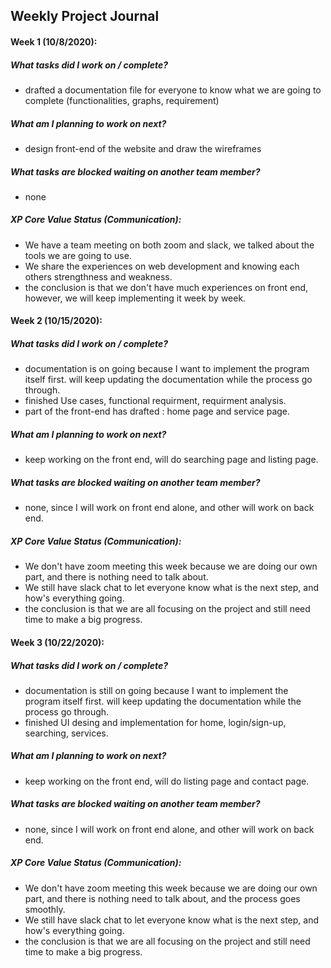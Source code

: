 ## Weekly Project Journal 

#### Week 1 (10/8/2020):

##### What tasks did I work on / complete?
- drafted a documentation file for everyone to know what we are going to complete (functionalities, graphs, requirement)  

##### What am I planning to work on next?
- design front-end of the website and draw the wireframes 

##### What tasks are blocked waiting on another team member?
- none

##### XP Core Value Status (Communication):
- We have a team meeting on both zoom and slack, we talked about the tools we are going to use.
- We share the experiences on web development and knowing each others strengthness and weakness.
- the conclusion is that we don't have much experiences on front end, however, we will keep implementing it week by week.

#### Week 2 (10/15/2020):

##### What tasks did I work on / complete?
- documentation is on going because I want to implement the program itself first. will keep updating the documentation while the process go through. 
- finished Use cases, functional requirment, requirment analysis.
- part of the front-end has drafted : home page and service page.
##### What am I planning to work on next?
- keep working on the front end, will do searching page and listing page.

##### What tasks are blocked waiting on another team member?
- none, since I will work on front end alone, and other will work on back end. 

##### XP Core Value Status (Communication):
- We don't have zoom meeting this week because we are doing our own part, and there is nothing need to talk about.
- We still have slack chat to let everyone know what is the next step, and how's everything going.
- the conclusion is that we are all focusing on the project and still need time to make a big progress.

#### Week 3 (10/22/2020):

##### What tasks did I work on / complete?
- documentation is still on going because I want to implement the program itself first. will keep updating the documentation while the process go through. 
- finished UI desing and implementation for home, login/sign-up, searching, services.
##### What am I planning to work on next?
- keep working on the front end, will do listing page and contact page.

##### What tasks are blocked waiting on another team member?
- none, since I will work on front end alone, and other will work on back end. 

##### XP Core Value Status (Communication):
- We don't have zoom meeting this week because we are doing our own part, and there is nothing need to talk about, and the process goes smoothly.
- We still have slack chat to let everyone know what is the next step, and how's everything going.
- the conclusion is that we are all focusing on the project and still need time to make a big progress.
